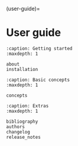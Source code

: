(user-guide)=
# User guide

```{toctree}
:caption: Getting started
:maxdepth: 1

about
installation
```

```{toctree}
:caption: Basic concepts
:maxdepth: 1

concepts
```

```{toctree}
:caption: Extras
:maxdepth: 1

bibliography
authors
changelog
release_notes
```
